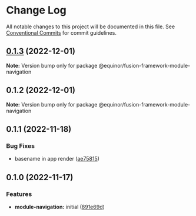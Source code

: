 # Change Log

All notable changes to this project will be documented in this file.
See [Conventional Commits](https://conventionalcommits.org) for commit guidelines.

## [0.1.3](https://github.com/equinor/fusion-framework/compare/@equinor/fusion-framework-module-navigation@0.1.2...@equinor/fusion-framework-module-navigation@0.1.3) (2022-12-01)

**Note:** Version bump only for package @equinor/fusion-framework-module-navigation

## 0.1.2 (2022-12-01)

**Note:** Version bump only for package @equinor/fusion-framework-module-navigation

## 0.1.1 (2022-11-18)

### Bug Fixes

-   basename in app render ([ae75815](https://github.com/equinor/fusion-framework/commit/ae75815877701c364f853413b29ad4f053d9c2c2))

## 0.1.0 (2022-11-17)

### Features

-   **module-navigation:** initial ([891e69d](https://github.com/equinor/fusion-framework/commit/891e69d9a98ba02ee1f9dd1c5b0cb31ff1b5fd0f))

